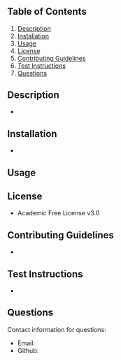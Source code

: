 
# 

## Table of Contents
  
1. [Description](#description)
2. [Installation](#installation)
3. [Usage](#usage)
4. [License](#license)
5. [Contributing Guidelines](#contributing-guidelines)
6. [Test Instructions](#test-instructions)
7. [Questions](#questions)
  
## Description

* 
  
## Installation

* 

## Usage

  
## License
  
* Academic Free License v3.0
  
## Contributing Guidelines

* 

## Test Instructions

* 
  
## Questions

Contact information for questions:

* Email: 
* Github: 
  
  